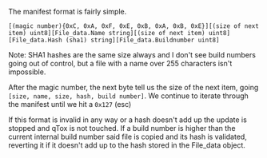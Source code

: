 The manifest format is fairly simple.

``[(magic number){0xC, 0xA, 0xF, 0xE, 0xB, 0xA, 0xB, 0xE}][(size of next item) uint8][File_data.Name string][(size of next item) uint8][File_data.Hash (sha1) string][File_data.Buildnumber uint8]``

Note: SHA1 hashes are the same size always and I don't see build numbers going out of control, but a file with a name over 255 characters isn't impossible.

After the magic number, the next byte tell us the size of the next item, going ``[size, name, size, hash, build number]``. We continue to iterate through the manifest until we hit a ``0x127`` (esc)

If this format is invalid in any way or a hash doesn't add up the update is stopped and qTox is not touched. If a build number is higher than the current internal build number said file is copied and its hash is validated, reverting it if it doesn't add up to the hash stored in the File_data object.